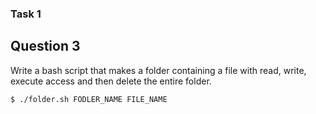 
### Task 1
## Question 3

Write a bash script that makes a folder containing a file with read, write, execute access and then delete the entire folder.

```bash
$ ./folder.sh FODLER_NAME FILE_NAME
```


